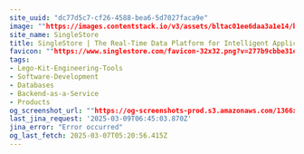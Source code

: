 ```yaml
---
site_uuid: "dc77d5c7-cf26-4588-bea6-5d7027faca9e"
image: ""https://images.contentstack.io/v3/assets/bltac01ee6daa3a1e14/blt65460a223657f85f/661047721952f027eefc0104/img_primary_opengraph_(1).png""
site_name: SingleStore
title: SingleStore | The Real-Time Data Platform for Intelligent Applications
favicon: ""https://www.singlestore.com/favicon-32x32.png?v=277b9cbbe31e8bc416504cf3b902d430""
tags:
- Lego-Kit-Engineering-Tools
- Software-Development
- Databases
- Backend-as-a-Service
- Products
og_screenshot_url: ""https://og-screenshots-prod.s3.amazonaws.com/1366x768/80/false/2d238e31187dd06a0fbe1c477af1007f580d954c638cd97a64e11f4e2271d69b.jpeg""
last_jina_request: '2025-03-09T06:45:03.870Z'
jina_error: "Error occurred"
og_last_fetch: 2025-03-07T05:20:56.415Z
---
```


